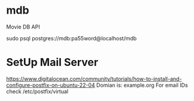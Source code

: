 # mdb
Movie DB API

sudo psql postgres://mdb:pa55word@localhost/mdb
# SetUp Mail Server
https://www.digitalocean.com/community/tutorials/how-to-install-and-configure-postfix-on-ubuntu-22-04
Domian is: example.org
For email IDs check /etc/postfix/virtual